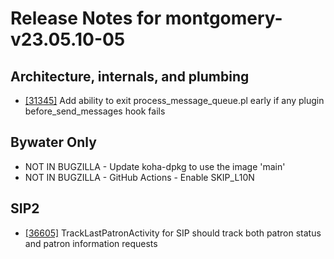
# Release Notes for montgomery-v23.05.10-05

## Architecture, internals, and plumbing

- [[31345]](http://bugs.koha-community.org/bugzilla3/show_bug.cgi?id=31345) Add ability to exit process_message_queue.pl early if any plugin before_send_messages hook fails

## Bywater Only

- NOT IN BUGZILLA - Update koha-dpkg to use the image 'main'
- NOT IN BUGZILLA - GitHub Actions - Enable SKIP_L10N

## SIP2

- [[36605]](http://bugs.koha-community.org/bugzilla3/show_bug.cgi?id=36605) TrackLastPatronActivity for SIP should track both patron status and patron information requests


